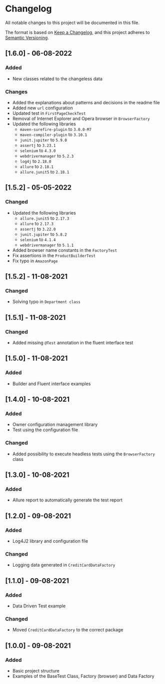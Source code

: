# Changelog
All notable changes to this project will be documented in this file.

The format is based on [Keep a Changelog](https://keepachangelog.com/en/1.0.0/),
and this project adheres to [Semantic Versioning](https://semver.org/spec/v2.0.0.html).

## [1.6.0] - 06-08-2022

### Added
- New classes related to the changeless data

### Changes
- Added the explanations about patterns and decisions in the readme file
- Added new `url` configuration
- Updated test in `FirstPageCheckTest`
- Removal of Internet Explorer and Opera browser in `BrowserFactory`
- Updated the following libraries
  - `maven-surefire-plugin` to `3.0.0-M7`
  - `maven-compiler-plugin` to `3.10.1`
  - `junit.jupiter` to `5.9.0`
  - `assertj` to `3.23.1`
  - `selenium` to `4.3.0`
  - `webdrivermanager` to `5.2.3`
  - `log4j` to `2.18.0`
  - `allure` to `2.18.1`
  - `allure.junit5` to `2.18.1`

## [1.5.2] - 05-05-2022

### Changed
- Updated the following libraries
  - `allure.junit5` to `2.17.3`
  - `allure` to `2.17.3`
  - `assertj` to `3.22.0`
  - `junit.jupiter` to `5.8.2`
  - `selenium` to `4.1.4`
  - `webdrivermanager` to `5.1.1`
- Added browser name constants in the `FactoryTest`
- Fix assertions in the `ProductBuilderTest`
- Fix typo in `AmazonPage`

## [1.5.2] - 11-08-2021

### Changed
- Solving typo in `Department class`

## [1.5.1] - 11-08-2021

### Changed
- Added missing `@Test` annotation in the fluent interface test

## [1.5.0] - 11-08-2021

### Added
- Builder and Fluent interface examples

## [1.4.0] - 10-08-2021

### Added
- Owner configuration management library
- Test using the configuration file

### Changed
- Added possibility to execute headless tests using the `BrowserFactory` class

## [1.3.0] - 10-08-2021

### Added
- Allure report to automatically generate the test report

## [1.2.0] - 09-08-2021

### Added
- Log4J2 library and configuration file

### Changed
- Logging data generated in `CreditCardDataFactory`

## [1.1.0] - 09-08-2021

### Added
- Data Driven Test example

### Changed
- Moved `CreditCardDataFactory` to the correct package

## [1.0.0] - 09-08-2021

### Added
- Basic project structure
- Examples of the BaseTest Class, Factory (browser) and Data Factory

